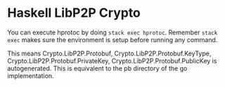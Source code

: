 # Haskell LibP2P Crypto

You can execute hprotoc by doing `stack exec hprotoc`. Remember `stack exec` makes sure the environment is setup before running any command.

This means Crypto.LibP2P.Protobuf, Crypto.LibP2P.Protobuf.KeyType, Crypto.LibP2P.Protobuf.PrivateKey, Crypto.LibP2P.Protobuf.PublicKey is autogenerated. This is equivalent to the pb directory of the go implementation.

